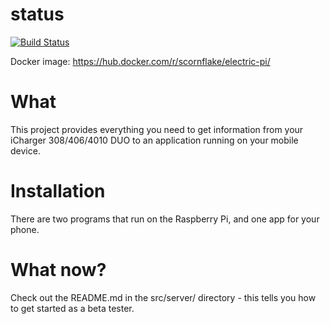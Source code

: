 # status
[![Build Status](https://travis-ci.org/johncclayton/electric.svg?branch=master)](https://travis-ci.org/johncclayton/electric)

Docker image: https://hub.docker.com/r/scornflake/electric-pi/

# What
This project provides everything you need to get information from your iCharger 308/406/4010 DUO to an application
running on your mobile device.  

# Installation
There are two programs that run on the Raspberry Pi, and one app for your phone.

# What now?
Check out the README.md in the src/server/ directory - this tells you how to get started as a beta tester.